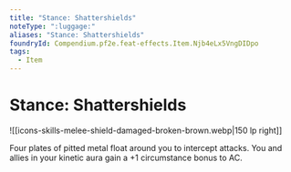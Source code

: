```yaml
---
title: "Stance: Shattershields"
noteType: ":luggage:"
aliases: "Stance: Shattershields"
foundryId: Compendium.pf2e.feat-effects.Item.Njb4eLx5VngDIDpo
tags:
  - Item
---
```


# Stance: Shattershields
![[icons-skills-melee-shield-damaged-broken-brown.webp|150 lp right]]

Four plates of pitted metal float around you to intercept attacks. You and allies in your kinetic aura gain a +1 circumstance bonus to AC.

